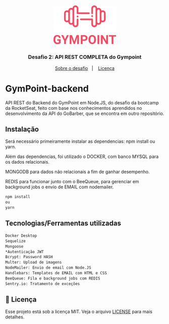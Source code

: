 <h1 align="center">
  <img alt="Gympoint" title="Gympoint" src="./logo.png" width="200px" />
</h1>

<h3 align="center">
  Desafio 2: API REST COMPLETA do Gympoint
</h3>

<p align="center">
  <a href="#rocket-sobre-o-desafio">Sobre o desafio</a>&nbsp;&nbsp;&nbsp;|&nbsp;&nbsp;&nbsp;
  <a href="#memo-licença">Licença</a>
</p>

# GymPoint-backend
API REST do Backend do GymPoint em Node.JS, do desafio da bootcamp da RocketSeat, feito com base nos conhecimentos aprendidos no desenvolvimento da API do GoBarber, que se encontra em outro repositório.

## Instalação

Será necessário primeiramente instalar as dependencias: npm install ou yarn.

Além das dependencias, foi utilizado o DOCKER, com banco MYSQL para os dados relacionais.

MONGODB para dados não relacionais a fim de ganhar desempenho.

REDIS para funcionar junto com o BeeQueue, para gerenciar em background jobs o envio de EMAIL com nodemailer.

```bash
npm install
ou
yarn
```

## Tecnologias/Ferramentas utilizadas

```bash
Docker Desktop
Sequelize
Mongoose
*Autenticação JWT
Bcrypt: Password HASH
Multer: Upload de imagens
NodeMailer: Envio de email com Node.JS
Handlebars: Templates de EMAIL com HTML e CSS
BeeQueue: Fila e background jobs com REDIS
Sentry.io: Tratamento de exceções
```

## :memo: Licença

Esse projeto está sob a licença MIT. Veja o arquivo [LICENSE](LICENSE.md) para mais detalhes.

